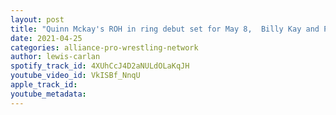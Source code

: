 ```yaml
---
layout: post
title: "Quinn Mckay's ROH in ring debut set for May 8,  Billy Kay and Peyton Royce to Impact Wrestling?"
date: 2021-04-25
categories: alliance-pro-wrestling-network
author: lewis-carlan
spotify_track_id: 4XUhCcJ4D2aNULdOLaKqJH
youtube_video_id: VkISBf_NnqU
apple_track_id: 
youtube_metadata: 
---
```

